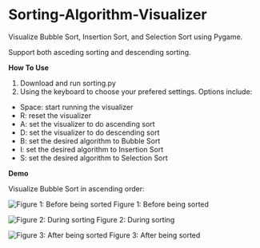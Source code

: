 # Sorting-Algorithm-Visualizer

Visualize Bubble Sort, Insertion Sort, and Selection Sort using Pygame.

Support both asceding sorting and descending sorting.

**How To Use**

1. Download and run sorting.py
2. Using the keyboard to choose your prefered settings. Options include:
  - Space: start running the visualizer
  - R: reset the visualizer
  - A: set the visualizer to do ascending sort
  - D: set the visualizer to do descending sort
  - B: set the desired algorithm to Bubble Sort
  - I: set the desired algorithm to Insertion Sort
  - S: set the desired algorithm to Selection Sort

**Demo**

Visualize Bubble Sort in ascending order:

![Figure 1: Before being sorted](https://user-images.githubusercontent.com/77988736/153386864-a195c146-74dc-4924-9a51-f3a7f887ed5c.png)
                     Figure 1: Before being sorted
                      
![Figure 2: During sorting](https://user-images.githubusercontent.com/77988736/153386875-156704a4-a6be-4dd8-ad77-473ad9ec60fc.png)
                     Figure 2: During sorting
                      
![Figure 3: After being sorted](https://user-images.githubusercontent.com/77988736/153386881-21600fa2-c964-4e54-9ef8-99643046486b.png)
                     Figure 3: After being sorted
